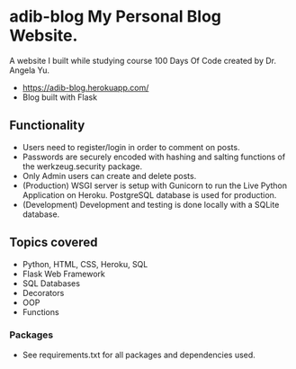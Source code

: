 # adib-blog My Personal Blog Website.
A website I built while studying course 100 Days Of Code created by Dr. Angela Yu.
* https://adib-blog.herokuapp.com/
* Blog built with Flask


## Functionality
* Users need to register/login in order to comment on posts.
* Passwords are securely encoded with hashing and salting functions of the werkzeug.security package.
* Only Admin users can create and delete posts.
* (Production) WSGI server is setup with Gunicorn to run the Live Python Application on Heroku. PostgreSQL database is used for production.
* (Development) Development and testing is done locally with a SQLite database.
## Topics covered
* Python, HTML, CSS, Heroku, SQL
* Flask Web Framework
* SQL Databases
* Decorators
* OOP
* Functions
### Packages
* See requirements.txt for all packages and dependencies used.
